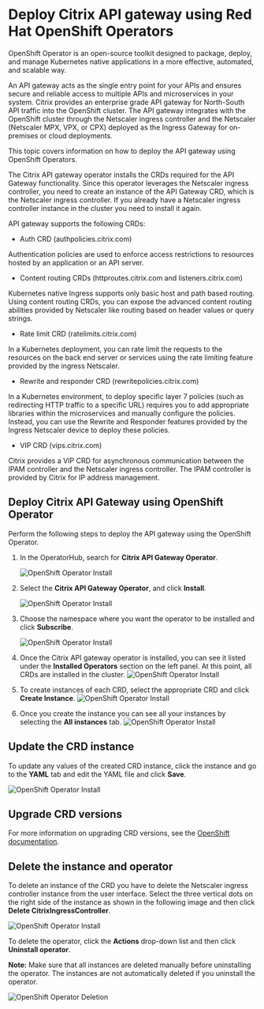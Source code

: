 # Deploy Citrix API gateway using Red Hat OpenShift Operators

OpenShift Operator is an open-source toolkit designed to package, deploy, and manage Kubernetes native applications in a more effective, automated, and scalable way.

An API gateway acts as the single entry point for your APIs and ensures secure and reliable access to multiple APIs and microservices in your system. Citrix provides an enterprise grade API gateway for North-South API traffic into the OpenShift cluster. The API gateway integrates with the OpenShift cluster through the Netscaler ingress controller and the Netscaler (Netscaler MPX, VPX, or CPX) deployed as the Ingress Gateway for on-premises or cloud deployments.

This topic covers information on how to deploy the API gateway using OpenShift Operators.

The Citrix API gateway operator installs the CRDs required for the API Gateway functionality. Since this operator leverages the Netscaler ingress controller, you need to create an instance of the API Gateway CRD, which is the Netscaler ingress controller. If you already have a Netscaler ingress controller instance in the cluster you need to install it again.

API gateway supports the following CRDs:

- Auth CRD (authpolicies.citrix.com)

Authentication policies are used to enforce access restrictions to resources hosted by an application or an API server.

- Content routing CRDs (httproutes.citrix.com and listeners.citrix.com)

Kubernetes native Ingress supports only basic host and path based routing.
Using content routing CRDs, you can expose the advanced content routing abilities provided by Netscaler like routing based on header values or query strings.

- Rate limit CRD (ratelimits.citrix.com)

In a Kubernetes deployment, you can rate limit the requests to the resources on the back end server or services using the rate limiting feature provided by the ingress Netscaler.

- Rewrite and responder CRD (rewritepolicies.citrix.com)

In a Kubernetes environment, to deploy specific layer 7 policies (such as redirecting HTTP traffic to a specific URL) requires you to add appropriate libraries within the microservices and manually configure the policies. Instead, you can use the Rewrite and Responder features provided by the Ingress Netscaler device to deploy these policies.

- VIP CRD (vips.citrix.com)

Citrix provides a VIP CRD for asynchronous communication between the IPAM controller and the Netscaler ingress controller. The IPAM controller is provided by Citrix for IP address management.

## Deploy Citrix API Gateway using OpenShift Operator

Perform the following steps to deploy the API gateway using the OpenShift Operator.

1. In the OperatorHub, search for **Citrix API Gateway Operator**.
   
   ![OpenShift Operator Install](../media/openshift-api1.png)
2. Select the **Citrix API Gateway Operator**, and click **Install**.

    ![OpenShift Operator Install](../media/openshift-api2.png)

3. Choose the namespace where you want the operator to be installed and click **Subscribe**.

    ![OpenShift Operator Install](../media/openshift-api3.png)

4. Once the Citrix API gateway operator is installed, you can see it listed under the **Installed Operators** section on the left panel. At this point, all CRDs are installed in the cluster.
    ![OpenShift Operator Install](../media/openshift-api4.png)

5. To create instances of each CRD, select the appropriate CRD and click **Create Instance**.
    ![OpenShift Operator Install](../media/openshift-api5.png)

6. Once you create the instance you can see all your instances by selecting the **All instances** tab.
    ![OpenShift Operator Install](../media/openshift-api6.png)

## Update the CRD instance

To update any values of the created CRD instance, click the instance and go to the **YAML** tab and edit the YAML file and click **Save**.

![OpenShift Operator Install](../media/openshift-api7.png)

## Upgrade CRD versions

For more information on upgrading CRD versions, see the [OpenShift documentation](https://access.redhat.com/documentation/en-us/openshift_container_platform/4.3/html/operators/understanding-the-operator-lifecycle-manager-olm#olm-dependency-resolution-crd-upgrades_olm-understanding-dependency-resolution).

## Delete the instance and operator

To delete an instance of the CRD you have to delete the Netscaler ingress controller instance from the user interface. Select the three vertical dots on the right side of the instance as shown in the following image and then click **Delete CitrixIngressController**.

![OpenShift Operator Install](../media/openshift-api8.png)

To delete the operator, click the **Actions** drop-down list and then click **Uninstall operator**.

**Note:** Make sure that all instances are deleted manually before uninstalling the operator. The instances are not automatically deleted if you uninstall the operator.

![OpenShift Operator Deletion](../media/openshift-api9.png)
